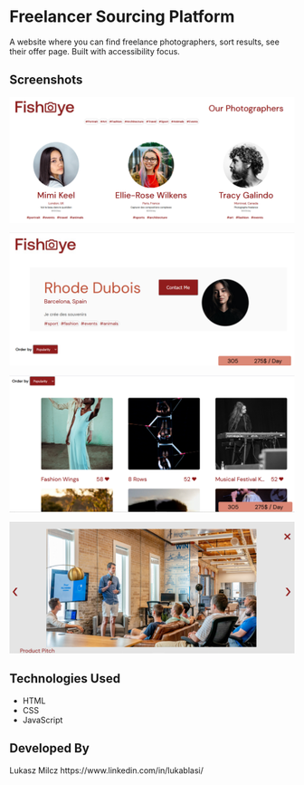 <h1>Freelancer Sourcing Platform</h1>
A website where you can find freelance photographers, sort results, see their offer page. Built with accessibility focus.
<h2>Screenshots</h2>

![](https://github.com/lukablasi/FreelancerSourcingPlatform/blob/master/screenshots/mainpage.PNG)

![](https://github.com/lukablasi/FreelancerSourcingPlatform/blob/master/screenshots/singelpage.PNG)

![](https://github.com/lukablasi/FreelancerSourcingPlatform/blob/master/screenshots/gallery.PNG)

![](https://github.com/lukablasi/FreelancerSourcingPlatform/blob/master/screenshots/modalbox.PNG)

<h2>Technologies Used</h2>
<ul>
  <li>HTML</li>
  <li>CSS</li>
  <li>JavaScript</li>
 </ul>
 
 <h2>Developed By</h2>
 Lukasz Milcz
 https://www.linkedin.com/in/lukablasi/
